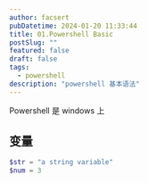 ```yaml
---
author: facsert
pubDatetime: 2024-01-20 11:33:44
title: 01.Powershell Basic
postSlug: ""
featured: false
draft: false
tags:
  - powershell
description: "powershell 基本语法"
---
```


<!-- powershell 简单介绍 -->
Powershell 是 windows 上

## 变量

```powershell
$str = "a string variable"
$num = 3
```

